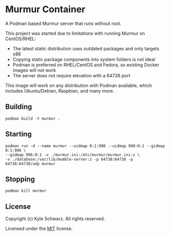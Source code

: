# Murmur Container

A Podman based Murmur server that runs without root.

This project was started due to limitations with running Murmur on CentOS/RHEL: 

* The latest static distribution uses outdated packages and only targets x86
* Copying static package components into system folders is not ideal
* Podman is preferred on RHEL/CentOS and Fedora, so existing Docker
  images will not work
* The server does not require elevation with a 64738 port

This image will work on any distribution with Podman available, which includes
Ubuntu/Debian, Raspbian, and many more.

## Building

```
podman build -t murmur .
```

## Starting

```
podman run -d --name murmur --uidmap 0:1:998 --uidmap 998:0:1 --gidmap 0:1:996 \
--gidmap 996:0:1 -v ./murmur.ini:/etc/murmur/murmur.ini:z \
-v ./database:/var/lib/mumble-server:z -p 64738:64738 -p 64738:64738/udp murmur
```

## Stopping

```
podman kill murmur
```

## License

Copyright (c) Kyle Schwarz. All rights reserved.

Licensed under the [MIT](LICENSE.txt) license.
